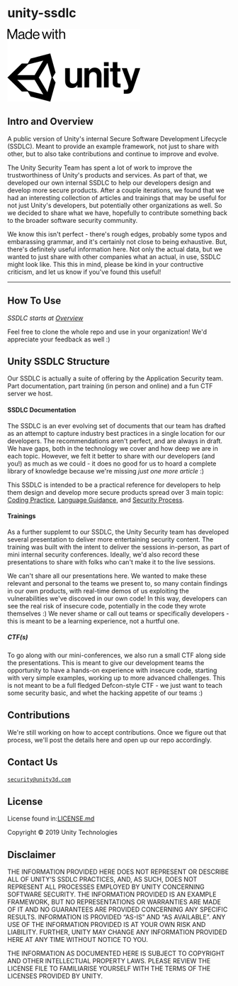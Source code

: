 # unity-ssdlc
<img src="./images/madewith-unity-black.png" style="width:300px" alt="MWU"></img>
## Intro and Overview
A public version of Unity's internal Secure Software Development Lifecycle (SSDLC). Meant to provide an example framework, not just to share with other, but to also take contributions and continue to improve and evolve.

The Unity Security Team has spent a lot of work to improve the trustworthiness of Unity's products and services. As part of that, we developed our own internal SSDLC to help our developers design and develop more secure products. After a couple iterations, we found that we had an interesting collection of articles and trainings that may be useful for not just Unity's developers, but potentially other organizations as well. So we decided to share what we have, hopefully to contribute something back to the broader software security community.

We know this isn't perfect - there's rough edges, probably some typos and embarassing grammar, and it's certainly not close to being exhaustive. But, there's definitely useful information here. Not only the actual data, but we wanted to just share with other companies what an actual, in use, SSDLC might look like.
This this in mind, please be kind in your contructive criticism, and let us know if you've found this 
useful!

---
## How To Use
_SSDLC starts at [Overview](./Overview.md)_

Feel free to clone the whole repo and use in your organization!
We'd appreciate your feedback as well :)
  
## Unity SSDLC Structure
Our SSDLC is actually a suite of offering by the Application Security team. Part documentation, part training (in person and online) and a fun CTF server we host.
#### SSDLC  Documentation
The SSDLC is an ever evolving set of documents that our team has drafted as an attempt to capture industry best practices in a single location for our developers. The recommendations aren't perfect, and are always in draft. We have gaps, both in the technology we cover and how deep we are in each topic. However, we felt it better to share with our developers (and you!) as much as we could  - it does no good for us to hoard a complete library of knowledge because we're missing _just one more article_ :)

This SSDLC is intended to be a practical reference for developers to help them design and develop more secure products spread over 3 main topic: [Coding Practice](./Coding%Practice), [Language Guidance](./Language%20Guidance), and [Security Process](./Security%20Process).
#### Trainings
As a further supplemt to our SSDLC, the Unity Security team has developed several presentation to deliver more entertaining security content. The training was built with the intent to deliver the sessions in-person, as part of mini internal security conferences. Ideally, we'd also record these presentations to share with folks who can't make it to the live sessions.

We can't share all our presentations here. We wanted to make these relevant and personal to the teams we present to, so many contain findings in our own products, with real-time demos of us exploiting the vulnerabilities we've discoved in our own code! In this way, developers can see the real risk of insecure code, potentially in the code they wrote themselves :) We never shame or call out teams or specifically developers - this is meant to be a learning experience, not a hurtful one.

##### CTF(s)
To go along with our mini-conferences, we also run a small CTF along side the presentations. This is meant to give our development teams the opportunity to have a hands-on experience with insecure code, starting with very simple examples, working up to more advanced challenges. This is not meant to be a full fledged Defcon-style CTF - we just want to teach some security basic, and whet the hacking appetite of our teams :) 

## Contributions
We're still working on how to accept contributions. Once we figure out that process, we'll post the details here and open up our repo accordingly.

## Contact Us
[`security@unity3d.com`](mailto:security@unity3d.com)

## License
License found in:[LICENSE.md](./LICENSE.md)

Copyright © 2019 Unity Technologies
 
## Disclaimer

THE INFORMATION PROVIDED HERE DOES NOT REPRESENT OR DESCRIBE ALL OF UNITY’S SSDLC PRACTICES, AND, AS SUCH, DOES NOT REPRESENT ALL PROCESSES EMPLOYED BY UNITY CONCERNING SOFTWARE SECURITY. THE INFORMATION PROVIDED IS AN EXAMPLE FRAMEWORK, BUT NO REPRESENTATIONS OR WARRANTIES ARE MADE OF IT AND NO GUARANTEES ARE PROVIDED CONCERNING ANY SPECIFIC RESULTS. INFORMATION IS PROVIDED “AS-IS” AND “AS AVAILABLE”.  ANY USE OF THE INFORMATION PROVIDED IS AT YOUR OWN RISK AND LIABILITY. FURTHER, UNITY MAY CHANGE ANY INFORMATION PROVIDED HERE AT ANY TIME WITHOUT NOTICE TO YOU.

THE INFORMATION AS DOCUMENTED HERE IS SUBJECT TO COPYRIGHT AND OTHER INTELLECTUAL PROPERTY LAWS. PLEASE REVIEW THE LICENSE FILE TO FAMILIARISE YOURSELF WITH THE TERMS OF THE LICENSES PROVIDED BY UNITY.


